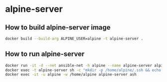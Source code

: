 # alpine-server

## How to build alpine-server image

```bash
docker build --build-arg ALPINE_USER=alpine -t alpine-server .
```

## How to run alpine-server

```bash
docker run -it -d --net ansible-net -h alpine --name alpine-server alpine-server
docker exec -t alpine-server sh -c "mkdir -p /home/alpine/.ssh && echo '$(docker exec -t ansible cat /home/ansible/.ssh/ssh_host_ed25519_key.pub)' > /home/alpine/.ssh/authorized_keys"
docker exec -it -u alpine -w /home/alpine alpine-server ash
```
